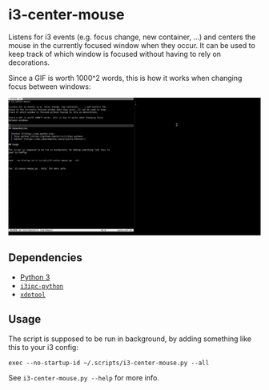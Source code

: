 # i3-center-mouse

Listens for i3 events (e.g. focus change, new container, ...) and centers the
mouse in the currently focused window when they occur. It can be used to keep
track of which window is focused without having to rely on decorations.

Since a GIF is worth 1000^2 words, this is how it works when changing focus
between windows:

![Demo](demo.gif)

## Dependencies

- [Python 3](https://www.python.org)
- [`i3ipc-python`](https://github.com/acrisci/i3ipc-python)
- [`xdotool`](https://www.semicomplete.com/projects/xdotool/)

## Usage

The script is supposed to be run in background, by adding something like this to
your i3 config:

```
exec --no-startup-id ~/.scripts/i3-center-mouse.py --all
```

See `i3-center-mouse.py --help` for more info.
